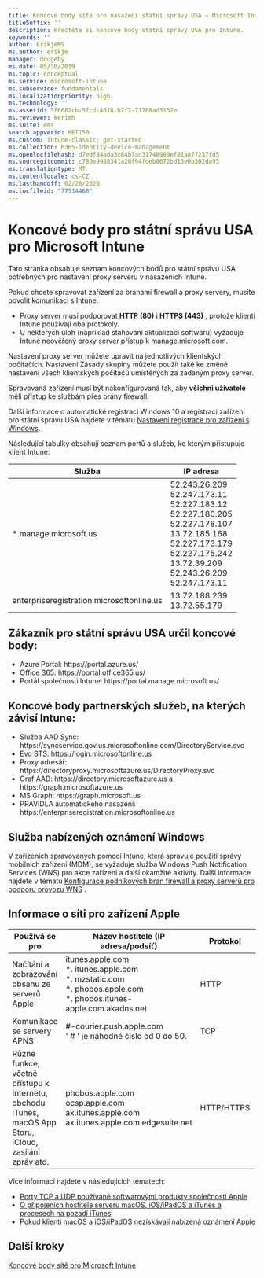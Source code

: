 ```yaml
---
title: Koncové body sítě pro nasazení státní správy USA – Microsoft Intune
titleSuffix: ''
description: Přečtěte si koncové body státní správy USA pro Intune.
keywords: ''
author: ErikjeMS
ms.author: erikje
manager: dougeby
ms.date: 05/30/2019
ms.topic: conceptual
ms.service: microsoft-intune
ms.subservice: fundamentals
ms.localizationpriority: high
ms.technology: ''
ms.assetid: 5f6682cb-5fcd-4018-b7f7-71768ad3152e
ms.reviewer: kerimh
ms.suite: ems
search.appverid: MET150
ms.custom: intune-classic; get-started
ms.collection: M365-identity-device-management
ms.openlocfilehash: d7edf84ada3c84b7ad31748909ef81a877237fd5
ms.sourcegitcommit: c780e9988341a20f94fdeb8672bd13e0b302da93
ms.translationtype: MT
ms.contentlocale: cs-CZ
ms.lasthandoff: 02/20/2020
ms.locfileid: "77514468"
---
```

# <a name="us-government-endpoints-for-microsoft-intune"></a>Koncové body pro státní správu USA pro Microsoft Intune

Tato stránka obsahuje seznam koncových bodů pro státní správu USA potřebných pro nastavení proxy serveru v nasazeních Intune.

Pokud chcete spravovat zařízení za branami firewall a proxy servery, musíte povolit komunikaci s Intune.

- Proxy server musí podporovat **HTTP (80)** i **HTTPS (443)** , protože klienti Intune používají oba protokoly.
- U některých úloh (například stahování aktualizací softwaru) vyžaduje Intune neověřený proxy server přístup k manage.microsoft.com.

Nastavení proxy server můžete upravit na jednotlivých klientských počítačích. Nastavení Zásady skupiny můžete použít také ke změně nastavení všech klientských počítačů umístěných za zadaným proxy server.

Spravovaná zařízení musí být nakonfigurovaná tak, aby **všichni uživatelé** měli přístup ke službám přes brány firewall.

Další informace o automatické registraci Windows 10 a registraci zařízení pro státní správu USA najdete v tématu [Nastavení registrace pro zařízení s Windows](../enrollment/windows-enroll.md#windows-10-auto-enrollment-and-device-registration).

Následující tabulky obsahují seznam portů a služeb, ke kterým přistupuje klient Intune:

|**Služba**|**IP adresa**|
|---------------------|-----------|
|*.manage.microsoft.us | 52.243.26.209 <br> 52.247.173.11 <br> 52.227.183.12 <br>52.227.180.205 <br> 52.227.178.107 <br> 13.72.185.168 <br> 52.227.173.179 <br> 52.227.175.242 <br> 13.72.39.209 <br> 52.243.26.209 <br> 52.247.173.11 |
| enterpriseregistration.microsoftonline.us | 13.72.188.239 <br> 13.72.55.179 |

## <a name="us-government-customer-designated-endpoints"></a>Zákazník pro státní správu USA určil koncové body:
- Azure Portal: https:\//portal.azure.us/ 
- Office 365: https:\//portal.office365.us/ 
- Portál společnosti Intune: https:\//portal.manage.microsoft.us/ 

## <a name="partner-service-endpoints-that-intune-depends-on"></a>Koncové body partnerských služeb, na kterých závisí Intune:
- Služba AAD Sync: https:\//syncservice.gov.us.microsoftonline.com/DirectoryService.svc
- Evo STS: https:\//login.microsoftonline.us
- Proxy adresář: https:\//directoryproxy.microsoftazure.us/DirectoryProxy.svc
- Graf AAD: https:\//directory.microsoftazure.us a https:\//graph.microsoftazure.us
- MS Graph: https:\//graph.microsoft.us
- PRAVIDLA automatického nasazení: https:\//enterpriseregistration.microsoftonline.us

## <a name="windows-push-notification-services"></a>Služba nabízených oznámení Windows
V zařízeních spravovaných pomocí Intune, která spravuje použití správy mobilních zařízení (MDM), se vyžaduje služba Windows Push Notification Services (WNS) pro akce zařízení a další okamžité aktivity. Další informace najdete v tématu [Konfigurace podnikových bran firewall a proxy serverů pro podporu provozu WNS](https://docs.microsoft.com/windows/uwp/design/shell/tiles-and-notifications/firewall-allowlist-config) .

## <a name="apple-device-network-information"></a>Informace o síti pro zařízení Apple

|**Používá se pro**|**Název hostitele (IP adresa/podsíť)**|**Protokol**|**Přístavní**|
|------------|-----------|------------|-----------|
|Načítání a zobrazování obsahu ze serverů Apple|itunes.apple.com<br>\*. itunes.apple.com<br>\*. mzstatic.com<br>\*. phobos.apple.com<br>\*. phobos.itunes-apple.com.akadns.net|HTTP|80|
|Komunikace se servery APNS|#-courier.push.apple.com<br>' # ' je náhodné číslo od 0 do 50.|TCP|5223 a 443|
|Různé funkce, včetně přístupu k Internetu, obchodu iTunes, macOS App Storu, iCloud, zasílání zpráv atd.|phobos.apple.com<br>ocsp.apple.com<br>ax.itunes.apple.com<br>ax.itunes.apple.com.edgesuite.net|HTTP/HTTPS|80 nebo 443|

Více informací najdete v následujících tématech:

- [Porty TCP a UDP používané softwarovými produkty společnosti Apple](https://support.apple.com/HT202944)
- [O připojeních hostitele serveru macOS, iOS/iPadOS a iTunes a procesech na pozadí iTunes](https://support.apple.com/HT201999)
- [Pokud klienti macOS a iOS/iPadOS nezískávají nabízená oznámení Apple](https://support.apple.com/HT203609)

## <a name="next-steps"></a>Další kroky
[Koncové body sítě pro Microsoft Intune](intune-endpoints.md)

